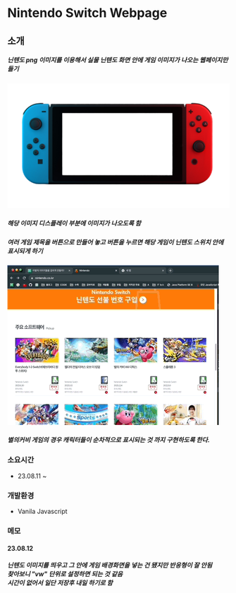 # Nintendo Switch Webpage

## 소개
##### 닌텐도 png 이미지를 이용해서 실물 닌텐도 화면 안에 게임 이미지가 나오는 웹페이지만들기
![img](img/nintendo%20switch.png)
##### 해당 이미지 디스플레이 부분에 이미지가 나오도록 함 
##### 여러 게임 제목을 버튼으로 만들어 놓고 버튼을 누르면 해당 게임이 닌텐도 스위치 안에 표시되게 하기
![img](img/kirby/Aug-12-2023%2017-01-48.gif)
##### 별의커비 게임의 경우 캐릭터들이 순차적으로 표시되는 것 까지 구현하도록 한다.
### 소요시간
+ 23.08.11 ~ 

### 개발환경
+ Vanila Javascript

### 메모

#### 23.08.12 
##### 닌텐도 이미지를 띄우고 그 안에 게임 배경화면을 넣는 건 됐지만 반응형이 잘 안됨 <br>찾아보니 "vw" 단위로 설정하면 되는 것 같음 <br>시간이 없어서 일단 저장후 내일 하기로 함